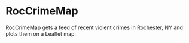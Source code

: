 RocCrimeMap
===========

RocCrimeMap gets a feed of recent violent crimes in Rochester, NY and plots them on a Leaflet map.

